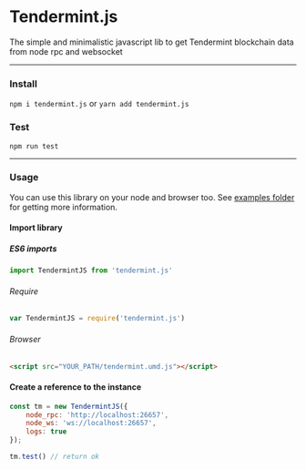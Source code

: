 # Tendermint.js
The simple and minimalistic javascript lib to get Tendermint blockchain data from node rpc and websocket

---

### Install
`npm i tendermint.js` or `yarn add tendermint.js`

### Test
`npm run test`

---

### Usage
You can use this library on your node and browser too. See [examples folder](https://github.com/cryptoji/Tendermint.js/tree/master/examples) for getting more information.

#### Import library
##### ES6 imports
```javascript
import TendermintJS from 'tendermint.js'
```
###### Require
```javascript
var TendermintJS = require('tendermint.js')
```
###### Browser
```html
<script src="YOUR_PATH/tendermint.umd.js"></script>
```

#### Create a reference to the instance
```javascript
const tm = new TendermintJS({
    node_rpc: 'http://localhost:26657',
    node_ws: 'ws://localhost:26657',
    logs: true
});

tm.test() // return ok
```